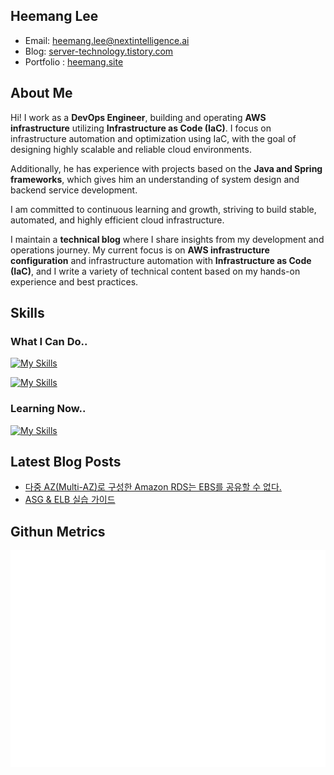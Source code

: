 ## Heemang Lee

- Email: heemang.lee@nextintelligence.ai
- Blog: [server-technology.tistory.com](https://server-technology.tistory.com/)
- Portfolio : [heemang.site](https://heemang.site/)

## About Me
Hi! I work as a **DevOps Engineer**, building and operating **AWS infrastructure** utilizing **Infrastructure as Code (IaC)**. I focus on infrastructure automation and optimization using IaC, with the goal of designing highly scalable and reliable cloud environments.

Additionally, he has experience with projects based on the **Java and Spring frameworks**, which gives him an understanding of system design and backend service development.

I am committed to continuous learning and growth, striving to build stable, automated, and highly efficient cloud infrastructure.

I maintain a **technical blog** where I share insights from my development and operations journey. My current focus is on **AWS infrastructure configuration** and infrastructure automation with **Infrastructure as Code (IaC)**, and I write a variety of technical content based on my hands-on experience and best practices.

## Skills

### What I Can Do..
[![My Skills](https://skillicons.dev/icons?i=java,kotlin,spring,hibernate)](https://skillicons.dev)

[![My Skills](https://skillicons.dev/icons?i=mysql,redis,docker,git)](https://skillicons.dev)

### Learning Now..
[![My Skills](https://skillicons.dev/icons?i=py,fastapi,ts,aws)](https://skillicons.dev)

## Latest Blog Posts
- [다중 AZ(Multi-AZ)로 구성한 Amazon RDS는 EBS를 공유할 수 없다.](https://server-technology.tistory.com/539)
- [ASG & ELB 실습 가이드](https://server-technology.tistory.com/540)

## Githun Metrics
![](/github-metrics.svg)
